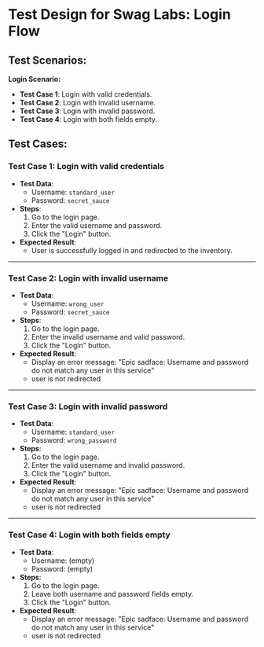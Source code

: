 # **Test Design for Swag Labs: Login Flow**

## **Test Scenarios:**

**Login Scenario:**

- **Test Case 1**: Login with valid credentials.
- **Test Case 2**: Login with invalid username.
- **Test Case 3**: Login with invalid password.
- **Test Case 4**: Login with both fields empty.

## **Test Cases:**

### **Test Case 1**: Login with valid credentials

- **Test Data**:
  - Username: `standard_user`
  - Password: `secret_sauce`
- **Steps**:
  1. Go to the login page.
  2. Enter the valid username and password.
  3. Click the "Login" button.
- **Expected Result**:
  - User is successfully logged in and redirected to the inventory.

---

### **Test Case 2**: Login with invalid username

- **Test Data**:
  - Username: `wrong_user`
  - Password: `secret_sauce`
- **Steps**:
  1. Go to the login page.
  2. Enter the invalid username and valid password.
  3. Click the "Login" button.
- **Expected Result**:
  - Display an error message: "Epic sadface: Username and password do not match any user in this service"
  - user is not redirected

---

### **Test Case 3**: Login with invalid password

- **Test Data**:
  - Username: `standard_user`
  - Password: `wrong_password`
- **Steps**:
  1. Go to the login page.
  2. Enter the valid username and invalid password.
  3. Click the "Login" button.
- **Expected Result**:
  - Display an error message: "Epic sadface: Username and password do not match any user in this service"
  - user is not redirected

---

### **Test Case 4**: Login with both fields empty

- **Test Data**:
  - Username: (empty)
  - Password: (empty)
- **Steps**:
  1. Go to the login page.
  2. Leave both username and password fields empty.
  3. Click the "Login" button.
- **Expected Result**:
  - Display an error message: "Epic sadface: Username and password do not match any user in this service"
  - user is not redirected
